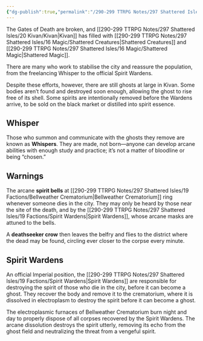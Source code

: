```yaml
---
{"dg-publish":true,"permalink":"/290-299 TTRPG Notes/297 Shattered Isles/16 Magic/Fight in the Dark/"}
---
```



The Gates of Death are broken, and [[290-299 TTRPG Notes/297 Shattered Isles/20 Kivan/Kivan\|Kivan]] has filled with [[290-299 TTRPG Notes/297 Shattered Isles/16 Magic/Shattered Creatures\|Shattered Creatures]] and [[290-299 TTRPG Notes/297 Shattered Isles/16 Magic/Shattered Magic\|Shattered Magic]].

There are many who work to stabilise the city and reassure the population, from the freelancing Whisper to the official Spirit Wardens. 

Despite these efforts, however, there are still ghosts at large in Kivan. Some bodies aren’t found and destroyed soon enough, allowing the ghost to rise free of its shell. Some spirits are intentionally removed before the Wardens arrive, to be sold on the black market or distilled into spirit essence.

## Whisper

Those who summon and communicate with the ghosts they remove are known as **Whispers**. They are made, not born—anyone can develop arcane abilities with enough study and practice; it’s not a matter of bloodline or being “chosen.”

## Warnings

The arcane **spirit bells** at [[290-299 TTRPG Notes/297 Shattered Isles/19 Factions/Bellweather Crematorium\|Bellweather Crematorium]] ring whenever someone dies in the city. They may only be heard by those near the site of the death, and by the [[290-299 TTRPG Notes/297 Shattered Isles/19 Factions/Spirit Wardens\|Spirit Wardens]], whose arcane masks are attuned to the bells. 

A **deathseeker crow** then leaves the belfry and flies to the district where the dead may be found, circling ever closer to the corpse every minute.

## Spirit Wardens

An official Imperial position, the [[290-299 TTRPG Notes/297 Shattered Isles/19 Factions/Spirit Wardens\|Spirit Wardens]] are responsible for destroying the spirit of those who die in the city, before it can become a ghost. They recover the body and remove it to the crematorium, where it is dissolved in electroplasm to destroy the spirit before it can become a ghost.

The electroplasmic furnaces of Bellweather Crematorium burn night and day to properly dispose of all corpses recovered by the Spirit Wardens. The arcane dissolution destroys the spirit utterly, removing its echo from the ghost field and neutralizing the threat from a vengeful spirit.